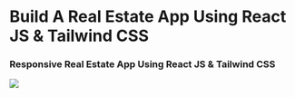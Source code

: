 # Build A Real Estate App Using React JS & Tailwind CSS
### Responsive Real Estate App Using React JS & Tailwind CSS

![](preview.png)
